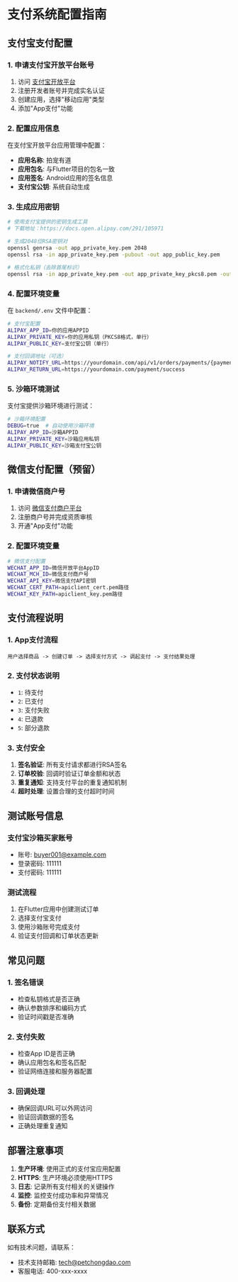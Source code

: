 # 支付系统配置指南

## 支付宝支付配置

### 1. 申请支付宝开放平台账号

1. 访问 [支付宝开放平台](https://open.alipay.com/)
2. 注册开发者账号并完成实名认证
3. 创建应用，选择"移动应用"类型
4. 添加"App支付"功能

### 2. 配置应用信息

在支付宝开放平台应用管理中配置：

- **应用名称**: 拍宠有道
- **应用包名**: 与Flutter项目的包名一致
- **应用签名**: Android应用的签名信息
- **支付宝公钥**: 系统自动生成

### 3. 生成应用密钥

```bash
# 使用支付宝提供的密钥生成工具
# 下载地址：https://docs.open.alipay.com/291/105971

# 生成2048位RSA密钥对
openssl genrsa -out app_private_key.pem 2048
openssl rsa -in app_private_key.pem -pubout -out app_public_key.pem

# 格式化私钥（去除首尾标识）
openssl rsa -in app_private_key.pem -out app_private_key_pkcs8.pem -outform PEM -nocrypt
```

### 4. 配置环境变量

在 `backend/.env` 文件中配置：

```bash
# 支付宝配置
ALIPAY_APP_ID=你的应用APPID
ALIPAY_PRIVATE_KEY=你的应用私钥（PKCS8格式，单行）
ALIPAY_PUBLIC_KEY=支付宝公钥（单行）

# 支付回调地址（可选）
ALIPAY_NOTIFY_URL=https://yourdomain.com/api/v1/orders/payments/{payment_id}/alipay/notify
ALIPAY_RETURN_URL=https://yourdomain.com/payment/success
```

### 5. 沙箱环境测试

支付宝提供沙箱环境进行测试：

```bash
# 沙箱环境配置
DEBUG=true  # 自动使用沙箱环境
ALIPAY_APP_ID=沙箱APPID
ALIPAY_PRIVATE_KEY=沙箱应用私钥
ALIPAY_PUBLIC_KEY=沙箱支付宝公钥
```

## 微信支付配置（预留）

### 1. 申请微信商户号

1. 访问 [微信支付商户平台](https://pay.weixin.qq.com/)
2. 注册商户号并完成资质审核
3. 开通"App支付"功能

### 2. 配置环境变量

```bash
# 微信支付配置
WECHAT_APP_ID=微信开放平台AppID
WECHAT_MCH_ID=微信支付商户号
WECHAT_API_KEY=微信支付API密钥
WECHAT_CERT_PATH=apiclient_cert.pem路径
WECHAT_KEY_PATH=apiclient_key.pem路径
```

## 支付流程说明

### 1. App支付流程

```
用户选择商品 -> 创建订单 -> 选择支付方式 -> 调起支付 -> 支付结果处理
```

### 2. 支付状态说明

- `1`: 待支付
- `2`: 已支付
- `3`: 支付失败
- `4`: 已退款
- `5`: 部分退款

### 3. 支付安全

1. **签名验证**: 所有支付请求都进行RSA签名
2. **订单校验**: 回调时验证订单金额和状态
3. **重复通知**: 支持支付平台的重复通知机制
4. **超时处理**: 设置合理的支付超时时间

## 测试账号信息

### 支付宝沙箱买家账号
- 账号: buyer001@example.com
- 登录密码: 111111
- 支付密码: 111111

### 测试流程

1. 在Flutter应用中创建测试订单
2. 选择支付宝支付
3. 使用沙箱账号完成支付
4. 验证支付回调和订单状态更新

## 常见问题

### 1. 签名错误
- 检查私钥格式是否正确
- 确认参数排序和编码方式
- 验证时间戳是否准确

### 2. 支付失败
- 检查App ID是否正确
- 确认应用包名和签名匹配
- 验证网络连接和服务器配置

### 3. 回调处理
- 确保回调URL可以外网访问
- 验证回调数据的签名
- 正确处理重复通知

## 部署注意事项

1. **生产环境**: 使用正式的支付宝应用配置
2. **HTTPS**: 生产环境必须使用HTTPS
3. **日志**: 记录所有支付相关的关键操作
4. **监控**: 监控支付成功率和异常情况
5. **备份**: 定期备份支付相关数据

## 联系方式

如有技术问题，请联系：
- 技术支持邮箱: tech@petchongdao.com
- 客服电话: 400-xxx-xxxx


